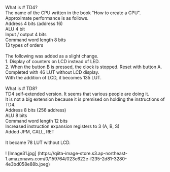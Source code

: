 <!DOCTYPE HTML PUBLIC "-//W3C//DTD HTML 4.01 Transitional//EN" "http://www.w3.org/TR/html4/loose.dtd">
<html lang="ja">
<head>
<meta http-equiv="Content-Type" content="text/html; charset=Shift_JIS">
<meta http-equiv="Content-Style-Type" content="text/css">
<meta name="GENERATOR" content="JustSystems Homepage Builder Version 15.0.1.0 for Windows">
<title></title>
</head>
<body>
<p>What is # TD4?<br>
The name of the CPU written in the book &quot;How to create a CPU&quot;.<br>
Approximate performance is as follows.<br>
Address 4 bits (address 16)<br>
ALU 4 bit<br>
Input / output 4 bits<br>
Command word length 8 bits<br>
13 types of orders<br>
<br>
The following was added as a slight change.<br>
1. Display of counters on LCD instead of LED.<br>
2. When the button B is pressed, the clock is stopped. Reset with button A.<br>
Completed with 46 LUT without LCD display.<br>
With the addition of LCD, it becomes 135 LUT.<br>
<br>
What is # TD8?<br>
TD4 self-extended version. It seems that various people are doing it.<br>
It is not a big extension because it is premised on holding the instructions of TD4.<br>
Address 8 bits (256 address)<br>
ALU 8 bits<br>
Command word length 12 bits<br>
Increased instruction expansion registers to 3 (A, B, S)<br>
Added JPM, CALL, RET<br>
<br>
It became 78 LUT without LCD.<br>
<br>
! [Image31.jpg] (https://qiita-image-store.s3.ap-northeast-1.amazonaws.com/0/159764/023e622e-f235-2d81-3280-4e3bd058e88b.jpeg) </p>
</body>
</html>
